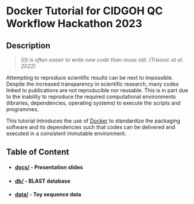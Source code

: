 # Docker Tutorial for CIDGOH QC Workflow Hackathon 2023

## Description
> *[I]t is often easier to write new code than reuse old. (Trisovic et al. 2022)*

Attempting to reproduce scientific results can be next to impossible. Despite the increased transparency in scientific research, many codes linked to publications are not reproducible nor reusable. This is in part due to the inability to reproduce the required computational environments (libraries, dependencies, operating systems) to execute the scripts and programmes.

This tutorial introduces the use of [Docker](https://docs.docker.com/get-started/overview/) to standardize the packaging software and its dependencies such that codes can be delivered and executed in a consistent immutable environment.

## Table of Content
* #### [docs/](https://github.com/jimmyliu1326/cidgoh_docker_2023/tree/main/docs) - Presentation slides
* #### [db/](https://github.com/jimmyliu1326/cidgoh_docker_2023/tree/main/db) - BLAST database
* #### [data/](https://github.com/jimmyliu1326/cidgoh_docker_2023/tree/main/data) - Toy sequence data